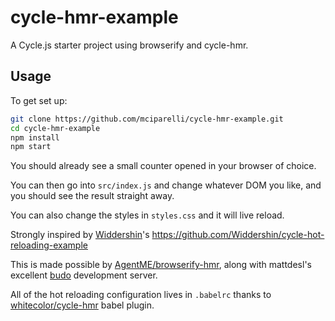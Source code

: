 # cycle-hmr-example
A Cycle.js starter project using browserify and cycle-hmr.

Usage
---

To get set up:

```bash
git clone https://github.com/mciparelli/cycle-hmr-example.git
cd cycle-hmr-example
npm install
npm start
```

You should already see a small counter opened in your browser of choice.

You can then go into `src/index.js` and change whatever DOM you like, and you should see the result straight away.

You can also change the styles in `styles.css` and it will live reload.

Strongly inspired by [Widdershin](http://www.github.com/Widdershin)'s https://github.com/Widdershin/cycle-hot-reloading-example

This is made possible by [AgentME/browserify-hmr](http://www.github.com/AgentME/browserify-hmr), along with mattdesl's excellent [budo](http://www.github.com/mattdesl/budo) development server.

All of the hot reloading configuration lives in `.babelrc` thanks to [whitecolor/cycle-hmr](https://github.com/whitecolor/cycle-hmr) babel plugin.

